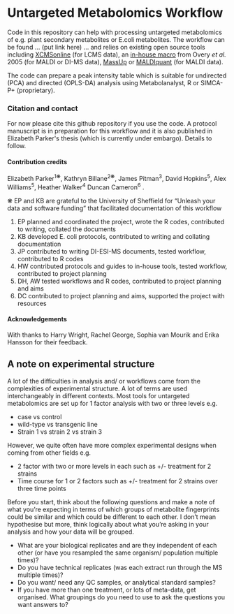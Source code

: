 # Untargeted Metabolomics Workflow

Code in this repository can help with processing untargeted metabolomics of e.g. plant secondary metabolites or E.coli metabolites. The workflow can be found ... (put link here) ... and relies on existing open source tools including [XCMSonline](https://xcmsonline.scripps.edu/landing_page.php?pgcontent=mainPage) (for LCMS data), an [in-house macro]() from Overy *et al.* 2005 (for MALDI or DI-MS data), [MassUp](https://www.sing-group.org/mass-up/quickstart) or [MALDIquant](https://strimmerlab.github.io/software/maldiquant/) (for MALDI data).

The code can prepare a peak intensity table which is suitable for undirected (PCA) and directed (OPLS-DA) analysis using Metabolanalyst, R or SIMCA-P+ (proprietary).

### Citation and contact
For now please cite this github repository if you use the code.
A protocol manuscript is in preparation for this workflow and it is also published in Elizabeth Parker's thesis (which is currently under embargo).
Details to follow.

#### Contribution credits

Elizabeth Parker<sup>1❋</sup>, 
Kathryn Billane<sup>2❋</sup>, 
James Pitman<sup>3</sup>, 
David Hopkins<sup>5</sup>, 
Alex Williams<sup>5</sup>,
Heather Walker<sup>4</sup>
Duncan Cameron<sup>6</sup>
.

❋ EP and KB are grateful to the University of Sheffield for “Unleash your data and software funding” that facilitated documentation of this workflow

1. EP planned and coordinated the project, wrote the R codes, contributed to writing, collated the documents
2. KB developed E. coli protocols, contributed to writing and collating documentation
3. JP contributed to writing DI-ESI-MS documents, tested workflow, contributed to R codes
4. HW contributed protocols and guides to in-house tools, tested workflow, contributed to project planning
5. DH, AW tested workflows and R codes, contributed to project planning and aims
6. DC contributed to project planning and aims, supported the project with resources

#### Acknowledgements

With thanks to Harry Wright, Rachel George, Sophia van Mourik and Erika Hansson for their feedback.

## A note on experimental structure

A lot of the difficulties in analysis and/ or workflows come from the complexities of experimental structure. A lot of terms are used interchangeably in different contexts. Most tools for untargeted metabolomics are set up for 1 factor analysis with two or three levels e.g. 
- case vs control
- wild-type vs transgenic line
- Strain 1 vs strain 2 vs strain 3
    
However, we quite often have more complex experimental designs when coming from other fields e.g.
- 2 factor with two or more levels in each such as +/- treatment for 2 strains
- Time course for 1 or 2 factors such as +/- treatment for 2 strains over three time points
    
Before you start, think about the following questions and make a note of what you’re expecting in terms of which groups of metabolite fingerprints could be similar and which could be different to each other. I don’t mean hypothesise but more, think logically about what you’re asking in your analysis and how your data will be grouped.

- What are your biological replicates and are they independent of each other (or have you resampled the same organism/ population multiple times)?
- Do you have technical replicates (was each extract run through the MS multiple times)?
- Do you want/ need any QC samples, or analytical standard samples?
- If you have more than one treatment, or lots of meta-data, get organised. What groupings do you need to use to ask the questions you want answers to?
